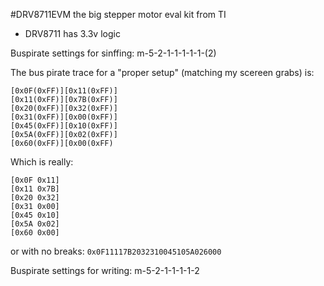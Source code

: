 #DRV8711EVM
the big stepper motor eval kit from TI  
- DRV8711 has 3.3v logic

Buspirate settings for sinffing:
m-5-2-1-1-1-1-1-(2)

The bus pirate trace for a "proper setup" (matching my scereen grabs) is:
```
[0x0F(0xFF)][0x11(0xFF)]
[0x11(0xFF)][0x7B(0xFF)]
[0x20(0xFF)][0x32(0xFF)]
[0x31(0xFF)][0x00(0xFF)]
[0x45(0xFF)][0x10(0xFF)]
[0x5A(0xFF)][0x02(0xFF)]
[0x60(0xFF)][0x00(0xFF)
```
Which is really:
```
[0x0F 0x11]
[0x11 0x7B]
[0x20 0x32]
[0x31 0x00]
[0x45 0x10]
[0x5A 0x02]
[0x60 0x00]
```
or with no breaks: 
`0x0F11117B2032310045105A026000`

Buspirate settings for writing:
m-5-2-1-1-1-1-2
